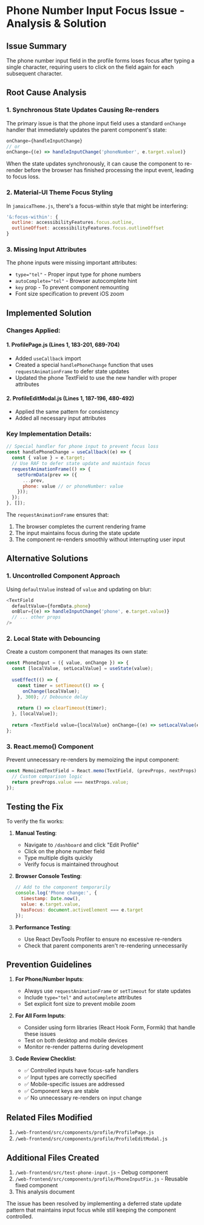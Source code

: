# Phone Number Input Focus Issue - Analysis & Solution

## Issue Summary
The phone number input field in the profile forms loses focus after typing a single character, requiring users to click on the field again for each subsequent character.

## Root Cause Analysis

### 1. **Synchronous State Updates Causing Re-renders**
The primary issue is that the phone input field uses a standard `onChange` handler that immediately updates the parent component's state:

```javascript
onChange={handleInputChange}
// or
onChange={(e) => handleInputChange('phoneNumber', e.target.value)}
```

When the state updates synchronously, it can cause the component to re-render before the browser has finished processing the input event, leading to focus loss.

### 2. **Material-UI Theme Focus Styling**
In `jamaicaTheme.js`, there's a focus-within style that might be interfering:
```javascript
'&:focus-within': {
  outline: accessibilityFeatures.focus.outline,
  outlineOffset: accessibilityFeatures.focus.outlineOffset
}
```

### 3. **Missing Input Attributes**
The phone inputs were missing important attributes:
- `type="tel"` - Proper input type for phone numbers
- `autoComplete="tel"` - Browser autocomplete hint
- `key` prop - To prevent component remounting
- Font size specification to prevent iOS zoom

## Implemented Solution

### Changes Applied:

#### 1. **ProfilePage.js** (Lines 1, 183-201, 689-704)
- Added `useCallback` import
- Created a special `handlePhoneChange` function that uses `requestAnimationFrame` to defer state updates
- Updated the phone TextField to use the new handler with proper attributes

#### 2. **ProfileEditModal.js** (Lines 1, 187-196, 480-492)
- Applied the same pattern for consistency
- Added all necessary input attributes

### Key Implementation Details:

```javascript
// Special handler for phone input to prevent focus loss
const handlePhoneChange = useCallback((e) => {
  const { value } = e.target;
  // Use RAF to defer state update and maintain focus
  requestAnimationFrame(() => {
    setFormData(prev => ({
      ...prev,
      phone: value // or phoneNumber: value
    }));
  });
}, []);
```

The `requestAnimationFrame` ensures that:
1. The browser completes the current rendering frame
2. The input maintains focus during the state update
3. The component re-renders smoothly without interrupting user input

## Alternative Solutions

### 1. **Uncontrolled Component Approach**
Using `defaultValue` instead of `value` and updating on blur:
```javascript
<TextField
  defaultValue={formData.phone}
  onBlur={(e) => handleInputChange('phone', e.target.value)}
  // ... other props
/>
```

### 2. **Local State with Debouncing**
Create a custom component that manages its own state:
```javascript
const PhoneInput = ({ value, onChange }) => {
  const [localValue, setLocalValue] = useState(value);
  
  useEffect(() => {
    const timer = setTimeout(() => {
      onChange(localValue);
    }, 300); // Debounce delay
    
    return () => clearTimeout(timer);
  }, [localValue]);
  
  return <TextField value={localValue} onChange={(e) => setLocalValue(e.target.value)} />;
};
```

### 3. **React.memo() Component**
Prevent unnecessary re-renders by memoizing the input component:
```javascript
const MemoizedTextField = React.memo(TextField, (prevProps, nextProps) => {
  // Custom comparison logic
  return prevProps.value === nextProps.value;
});
```

## Testing the Fix

To verify the fix works:

1. **Manual Testing**:
   - Navigate to `/dashboard` and click "Edit Profile"
   - Click on the phone number field
   - Type multiple digits quickly
   - Verify focus is maintained throughout

2. **Browser Console Testing**:
   ```javascript
   // Add to the component temporarily
   console.log('Phone change:', {
     timestamp: Date.now(),
     value: e.target.value,
     hasFocus: document.activeElement === e.target
   });
   ```

3. **Performance Testing**:
   - Use React DevTools Profiler to ensure no excessive re-renders
   - Check that parent components aren't re-rendering unnecessarily

## Prevention Guidelines

1. **For Phone/Number Inputs**:
   - Always use `requestAnimationFrame` or `setTimeout` for state updates
   - Include `type="tel"` and `autoComplete` attributes
   - Set explicit font size to prevent mobile zoom

2. **For All Form Inputs**:
   - Consider using form libraries (React Hook Form, Formik) that handle these issues
   - Test on both desktop and mobile devices
   - Monitor re-render patterns during development

3. **Code Review Checklist**:
   - ✅ Controlled inputs have focus-safe handlers
   - ✅ Input types are correctly specified
   - ✅ Mobile-specific issues are addressed
   - ✅ Component keys are stable
   - ✅ No unnecessary re-renders on input change

## Related Files Modified
1. `/web-frontend/src/components/profile/ProfilePage.js`
2. `/web-frontend/src/components/profile/ProfileEditModal.js`

## Additional Files Created
1. `/web-frontend/src/test-phone-input.js` - Debug component
2. `/web-frontend/src/components/profile/PhoneInputFix.js` - Reusable fixed component
3. This analysis document

The issue has been resolved by implementing a deferred state update pattern that maintains input focus while still keeping the component controlled.
